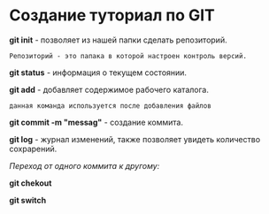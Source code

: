 # Создание туториал по GIT

**git init** - позволяет из нашей папки сделать репозиторий.

```
Репозиторий - это папака в которой настроен контроль версий.
```

**git status** - информация о текущем состоянии.

**git add** - добавляет содержимое рабочего каталога.

```
данная команда используется после добавления файлов
```

**git commit -m "messag"** - создание коммита. 

**git log** - журнал изменений, также позволяет увидеть количество сохрарений.

*Переход от одного коммита к другому:*

**git chekout**

**git switch**

